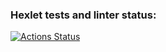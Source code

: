 ### Hexlet tests and linter status:
[![Actions Status](https://github.com/vll8/frontend-project-46/workflows/hexlet-check/badge.svg)](https://github.com/vll8/frontend-project-46/actions)